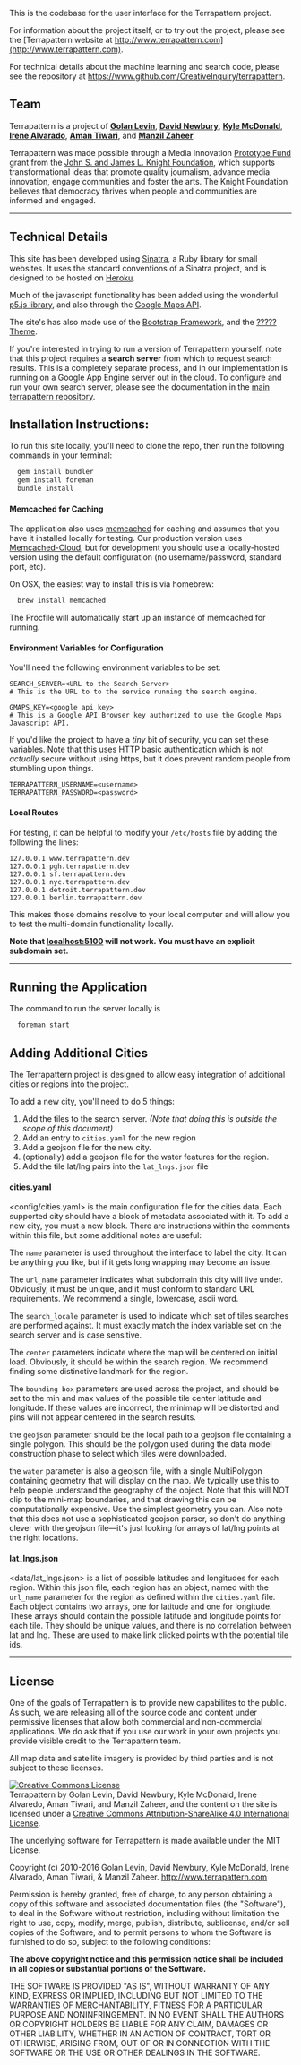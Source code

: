 This is the codebase for the user interface for the Terrapattern project.

For information about the project itself, or to try out the project, please see the [Terrapattern website at http://www.terrapattern.com](http://www.terrapattern.com). 

For technical details about the machine learning and search code, please see the repository at <https://www.github.com/CreativeInquiry/terrapattern>.   

## Team

Terrapattern is a project of [**Golan Levin**](http://flong.com/), [**David Newbury**](http://www.workergnome.com/), [**Kyle McDonald**](http://kylemcdonald.net/), 
[**Irene Alvarado**](http://www.irenealvarado.com/), [**Aman Tiwari**](http://amantiwari.com/), and [**Manzil Zaheer**](http://manzil.ml/). 

Terrapattern was made possible through a Media Innovation [Prototype Fund](http://www.knightfoundation.org/grants/201551228/) grant from the [John S. and James L. Knight Foundation](http://www.knightfoundation.org/), which supports transformational ideas that promote quality journalism, advance media innovation, engage communities and foster the arts. The Knight Foundation believes that democracy thrives when people and communities are informed and engaged.

----------------------------------------------------------------------------

## Technical Details

This site has been developed using [Sinatra](http://www.sinatrarb.com), a Ruby library for small websites.  It uses the standard conventions of a Sinatra project, and is designed to be hosted on [Heroku](http://www.heroku.com).  

Much of the javascript functionality has been added using the wonderful [p5.js library](http://p5js.org), and also through the [Google Maps API](https://developers.google.com/maps/).  

The site's has also made use of the [Bootstrap Framework](http://getbootstrap.com), and the [????? Theme](#).

If you're interested in trying to run a version of Terrapattern yourself, note that this project requires a **search server** from which to request search results.  This is a completely separate process, and in our implementation is running on a Google App Engine server out in the cloud. To configure and run your own search server, please see the documentation in the [main terrapattern repository](https://www.github.com/terrapattern).

## Installation Instructions:

To run this site locally, you'll need to clone the repo, then run the following commands in your terminal:

```bash
  gem install bundler
  gem install foreman
  bundle install
```

#### Memcached for Caching

The application also uses [memcached](https://memcached.org) for caching and assumes that you have it installed locally for testing.  Our production version uses [Memcached-Cloud](https://redislabs.com/memcached-cloud), but for development you should use a locally-hosted version using the default configuration (no username/password, standard port, etc).

On OSX, the easiest way to install this is via homebrew:

```bash
  brew install memcached
```

The Procfile will automatically start up an instance of memcached for running.

#### Environment Variables for Configuration

You'll need the following environment variables to be set:

    SEARCH_SERVER=<URL to the Search Server>
    # This is the URL to to the service running the search engine.

    GMAPS_KEY=<google api key>
    # This is a Google API Browser key authorized to use the Google Maps Javascript API.

If you'd like the project to have a *tiny* bit of security, you can set these variables.  Note that this uses HTTP basic authentication which is not *actually* secure without using https, but it does prevent random people from stumbling upon things.

    TERRAPATTERN_USERNAME=<username>
    TERRAPATTERN_PASSWORD=<password>

#### Local Routes

For testing, it can be helpful to modify your ``/etc/hosts`` file by adding the following the lines:

    127.0.0.1 www.terrapattern.dev
    127.0.0.1 pgh.terrapattern.dev
    127.0.0.1 sf.terrapattern.dev
    127.0.0.1 nyc.terrapattern.dev
    127.0.0.1 detroit.terrapattern.dev
    127.0.0.1 berlin.terrapattern.dev

This makes those domains resolve to your local computer and will allow you to test the multi-domain functionality locally.  

**Note that <localhost:5100> will not work.  You must have an explicit subdomain set.**
 
----------------------------------------------------------------------------

## Running the Application

The command to run the server locally is 

```bash
  foreman start
```

## Adding Additional Cities

The Terrapattern project is designed to allow easy integration of additional cities or regions into the project.

To add a new city, you'll need to do 5 things:

1. Add the tiles to the search server.
    *(Note that doing this is outside the scope of this document)*
2. Add an entry to ``cities.yaml`` for the new region
3. Add a geojson file for the new city.
4. (optionally) add a geojson file for the water features for the region.
5. Add the tile lat/lng pairs into the ``lat_lngs.json`` file

#### cities.yaml

<config/cities.yaml> is the main configuration file for the cities data.  Each supported city should have a block of metadata associated with it. To add a new city, you must a new block.  There are instructions within the comments within this file, but some additional notes are useful:

The ``name`` parameter is used throughout the interface to label the city.  It can be anything you like, but if it gets long wrapping may become an issue.

The ``url_name`` parameter indicates what subdomain this city will live under.  Obviously, it must be unique, and it must conform to standard URL requirements.  We recommend a single, lowercase, ascii word.  

The ``search_locale`` parameter is used to indicate which set of tiles searches are performed against.  It must exactly match the index variable set on the search server and is case sensitive.  

The ``center`` parameters indicate where the map will be centered on initial load.  Obviously, it should be within the search region.  We recommend finding some distinctive landmark for the region.

The ``bounding box`` parameters are used across the project, and should be set to the min and max values of the possible tile center latitude and longitude.  If these values are incorrect, the minimap will be distorted and pins will not appear centered in the search results.  

the ``geojson`` parameter should be the local path to a geojson file containing a single polygon.  This should be the polygon used during the data model construction phase to select which tiles were downloaded.  

the ``water`` parameter is also a geojson file, with a single MultiPolygon containing geometry that will display on the map.  We typically use this to help people understand the geography of the object.  Note that this will NOT clip to the mini-map boundaries, and that drawing this can be computationally expensive.  Use the simplest geometry you can.  Also note that this does not use a sophisticated geojson parser, so don't do anything clever with the geojson file—it's just looking for arrays of lat/lng points at the right locations.

#### lat_lngs.json

<data/lat_lngs.json> is a list of possible latitudes and longitudes for each region.  Within this json file, each region has an object, named with the `url_name` parameter for the region as defined within the `cities.yaml` file.  Each object contains two arrays, one for latitude and one for longitude.  These arrays should contain the possible latitude and longitude points for each tile.  They should be unique values, and there is no correlation between lat and lng.  These are used to make link clicked points with the potential tile ids.


----------------------------------------------------------------------------

## License

One of the goals of Terrapattern is to provide new capabilites to the public.  As such, we are releasing all of the source code and content under permissive licenses that allow both commercial and non-commercial applications.  We do ask that if you use our work in your own projects you provide visible credit to the Terrapattern team.  

All map data and satellite imagery is provided by third parties and is not subject to these licenses.

<a rel="license" href="http://creativecommons.org/licenses/by-sa/4.0/"><img alt="Creative Commons License" style="border-width:0" src="https://i.creativecommons.org/l/by-sa/4.0/88x31.png" /></a><br /><span xmlns:dct="http://purl.org/dc/terms/" property="dct:title">Terrapattern</span> by <span xmlns:cc="http://creativecommons.org/ns#" property="cc:attributionName">Golan Levin, David Newbury, Kyle McDonald, Irene Alvaredo, Aman Tiwari, and Manzil Zaheer,</span> and the content on the site is licensed under a <a rel="license" href="http://creativecommons.org/licenses/by-sa/4.0/">Creative Commons Attribution-ShareAlike 4.0 International License</a>. 


The underlying software for Terrapattern is made available under the MIT License.

Copyright (c) 2010-2016 Golan Levin, David Newbury, Kyle McDonald, Irene Alvarado, Aman Tiwari, & Manzil Zaheer. http://www.terrapattern.com

Permission is hereby granted, free of charge, to any person obtaining a copy of this software and associated documentation files (the "Software"), to deal in the Software without restriction, including without limitation the right to use, copy, modify, merge, publish, distribute, sublicense, and/or sell copies of the Software, and to permit persons to whom the Software is furnished to do so, subject to the following conditions:

**The above copyright notice and this permission notice shall be included in all copies or substantial portions of the Software.**

THE SOFTWARE IS PROVIDED "AS IS", WITHOUT WARRANTY OF ANY KIND, EXPRESS OR IMPLIED, INCLUDING BUT NOT LIMITED TO THE WARRANTIES OF MERCHANTABILITY, FITNESS FOR A PARTICULAR PURPOSE AND NONINFRINGEMENT. IN NO EVENT SHALL THE AUTHORS OR COPYRIGHT HOLDERS BE LIABLE FOR ANY CLAIM, DAMAGES OR OTHER LIABILITY, WHETHER IN AN ACTION OF CONTRACT, TORT OR OTHERWISE, ARISING FROM, OUT OF OR IN CONNECTION WITH THE SOFTWARE OR THE USE OR OTHER DEALINGS IN THE SOFTWARE.
